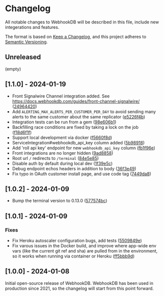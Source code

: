 # Changelog

All notable changes to WebhookDB will be described in this file,
include new integerations and features.

The format is based on [Keep a Changelog](https://keepachangelog.com/en/1.1.0/),
and this project adheres to [Semantic Versioning](https://semver.org/spec/v2.0.0.html).

## Unreleased

(empty)

## [1.1.0] - 2024-01-19

- Front Signalwire Channel integration added. See <https://docs.webhookdb.com/guides/front-channel-signalwire/> ([24964420](https://github.com/webhookdb/webhookdb/commit/24964420))
- Add `ALERTING_MAX_ALERTS_PER_CUSTOMER_PER_DAY` to avoid sending many alerts to the same customer about the same replicator ([e5226f4b](https://github.com/webhookdb/webhookdb/commit/e5226f4b))
- Integration tests can be run from a gem ([98e606b1](https://github.com/webhookdb/webhookdb/commit/98e606b1))
- Backfilling race conditions are fixed by taking a lock on the job ([f18d6f1f](https://github.com/webhookdb/webhookdb/commit/f18d6f1f))
- Support local development via docker ([f5660f8d](https://github.com/webhookdb/webhookdb/commit/f5660f8d))
- ServiceIntegration#webhookdb_api_key column added ([5b98918](https://github.com/webhookdb/webhookdb/commit/5b98918))
- Add 'roll api key' endpoint for new `webhookdb_api_key` column ([fb1f96e](https://github.com/webhookdb/webhookdb/commit/fb1f96e))
- Front integrations are no longer hidden ([9ad8858](https://github.com/webhookdb/webhookdb/commit/9ad8858))
- Root url `/` redirects to `/terminal` ([84e5e85](https://github.com/webhookdb/webhookdb/commit/84e5e85))
- Disable auth by default during local dev ([1f39e5c](https://github.com/webhookdb/webhookdb/commit/1f39e5c))
- Debug endpoint echos headers in addition to body ([36f3e49](https://github.com/webhookdb/webhookdb/commit/36f3e49))
- Fix typo in OAuth customer install page, and use code tag ([7449da8](https://github.com/webhookdb/webhookdb/commit/7449da8))

## [1.0.2] - 2024-01-09

- Bump the terminal version to 0.13.0 ([577574bc](https://github.com/webhookdb/webhookdb/commit/577574bce8e8c2b13633749541d3bc4a8165a8ed))

## [1.0.1] - 2024-01-09

### Fixes

- Fix Heroku autoscaler configuration bugs, add tests ([5509849e](https://github.com/webhookdb/webhookdb/commit/5509849e9a019a73eb703e66174d897764d8823b))
- Fix varous issues in the Docker build, and improve where app-wide env vars (like the current git ref and sha) are pulled from in the environment, so it works when running via container or Heroku ([ff5bbb9d](https://github.com/webhookdb/webhookdb/commit/ff5bbb9d80acede9a260196b6698742bc49eebb7))

## [1.0.0] - 2024-01-08

Initial open-source release of WebhookDB. WebhookDB has been used in production
since 2021, so the changelog will start from this point forward.
